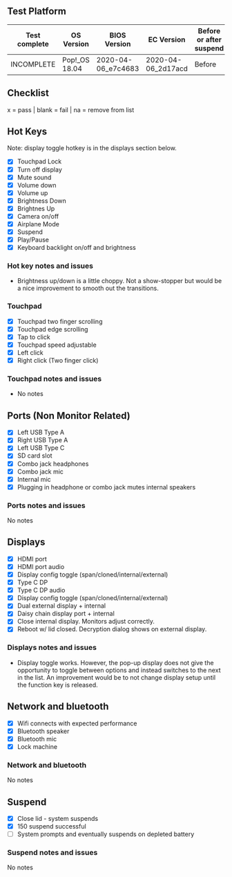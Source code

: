 ## Test Platform

| Test complete | OS Version    | BIOS Version       | EC Version         | Before or after suspend |
| --------------| ------------- | ------------------ | ------------------ | ----------------------- |
| INCOMPLETE    | Pop!_OS 18.04 | 2020-04-06_e7c4683 | 2020-04-06_2d17acd | Before                  |

## Checklist
x = pass | blank = fail | na = remove from list

## Hot Keys

Note: display toggle hotkey is in the displays section below.

- [x] Touchpad Lock
- [x] Turn off display
- [x] Mute sound
- [x] Volume down
- [x] Volume up
- [x] Brightness Down
- [x] Brightnes Up
- [x] Camera on/off
- [x] Airplane Mode
- [x] Suspend
- [x] Play/Pause
- [x] Keyboard backlight on/off and brightness

### Hot key notes and issues

- Brightness up/down is a little choppy. Not a show-stopper but would be a nice improvement to smooth out the transitions.

### Touchpad

- [x] Touchpad two finger scrolling 
- [x] Touchpad edge scrolling
- [x] Tap to click
- [x] Touchpad speed adjustable
- [x] Left click
- [x] Right click (Two finger click)

### Touchpad notes and issues

- No notes

## Ports (Non Monitor Related)

- [x] Left USB Type A
- [x] Right USB Type A
- [x] Left USB Type C
- [x] SD card slot
- [x] Combo jack headphones
- [x] Combo jack mic
- [x] Internal mic
- [x] Plugging in headphone or combo jack mutes internal speakers

### Ports notes and issues

No notes

## Displays

- [x] HDMI port
- [x] HDMI port audio
- [x] Display config toggle (span/cloned/internal/external)
- [x] Type C DP
- [x] Type C DP audio
- [x] Display config toggle (span/cloned/internal/external)
- [x] Dual external display + internal
- [x] Daisy chain display port + internal
- [x] Close internal display. Monitors adjust correctly.
- [x] Reboot w/ lid closed. Decryption dialog shows on external display.

### Displays notes and issues

- Display toggle works. However, the pop-up display does not give the opportunity to toggle between options and instead switches to the next in the list. An improvement would be to not change display setup until the function key is released.

## Network and bluetooth

- [x] Wifi connects with expected performance
- [x] Bluetooth speaker
- [x] Bluetooth mic
- [x] Lock machine

### Network and bluetooth

No notes

## Suspend

- [x] Close lid - system suspends
- [x] 150 suspend successful
- [ ] System prompts and eventually suspends on depleted battery

### Suspend notes and issues

No notes
